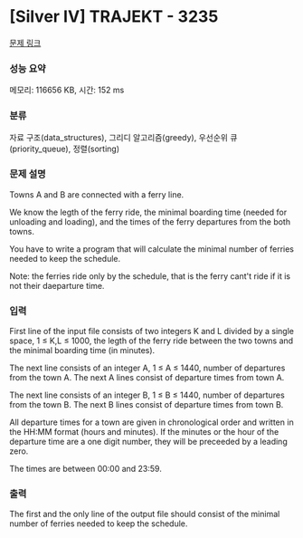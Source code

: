 # [Silver IV] TRAJEKT - 3235 

[문제 링크](https://www.acmicpc.net/problem/3235) 

### 성능 요약

메모리: 116656 KB, 시간: 152 ms

### 분류

자료 구조(data_structures), 그리디 알고리즘(greedy), 우선순위 큐(priority_queue), 정렬(sorting)

### 문제 설명

<p>Towns A and B are connected with a ferry line.</p>

<p>We know the legth of the ferry ride, the minimal boarding time (needed for unloading and loading), and the times of the ferry departures from the both towns.</p>

<p>You have to write a program that will calculate the minimal number of ferries needed to keep the schedule.</p>

<p>Note: the ferries ride only by the schedule, that is the ferry cant't ride if it is not their daeparture time. </p>

### 입력 

 <p>First line of the input file consists of two integers K and L divided by a single space, 1 ≤ K,L ≤ 1000, the legth of the ferry ride between the two towns and the minimal boarding time (in minutes).</p>

<p>The next line consists of an integer A, 1 ≤ A ≤ 1440, number of departures from the town A. The next A lines consist of departure times from town A.</p>

<p>The next line consists of an integer B, 1 ≤ B ≤ 1440, number of departures from the town B. The next B lines consist of departure times from town B.</p>

<p>All departure times for a town are given in chronological order and written in the HH:MM format (hours and minutes). If the minutes or the hour of the departure time are a one digit number, they will be preceeded by a leading zero.</p>

<p>The times are between 00:00 and 23:59.</p>

### 출력 

 <p>The first and the only line of the output file should consist of the minimal number of ferries needed to keep the schedule.</p>

